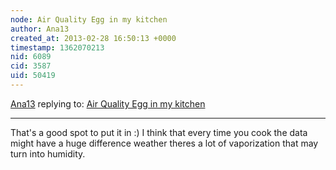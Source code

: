 ```yaml
---
node: Air Quality Egg in my kitchen
author: Ana13
created_at: 2013-02-28 16:50:13 +0000
timestamp: 1362070213
nid: 6089
cid: 3587
uid: 50419
---
```




[Ana13](../profile/Ana13) replying to: [Air Quality Egg in my kitchen](../notes/britney13/2-21-2013/air-quality-egg-my-kitchen)

----
 That's a good spot to put it in :) I think that every time you cook the data might have a huge difference weather theres a lot of vaporization that may turn into humidity. 